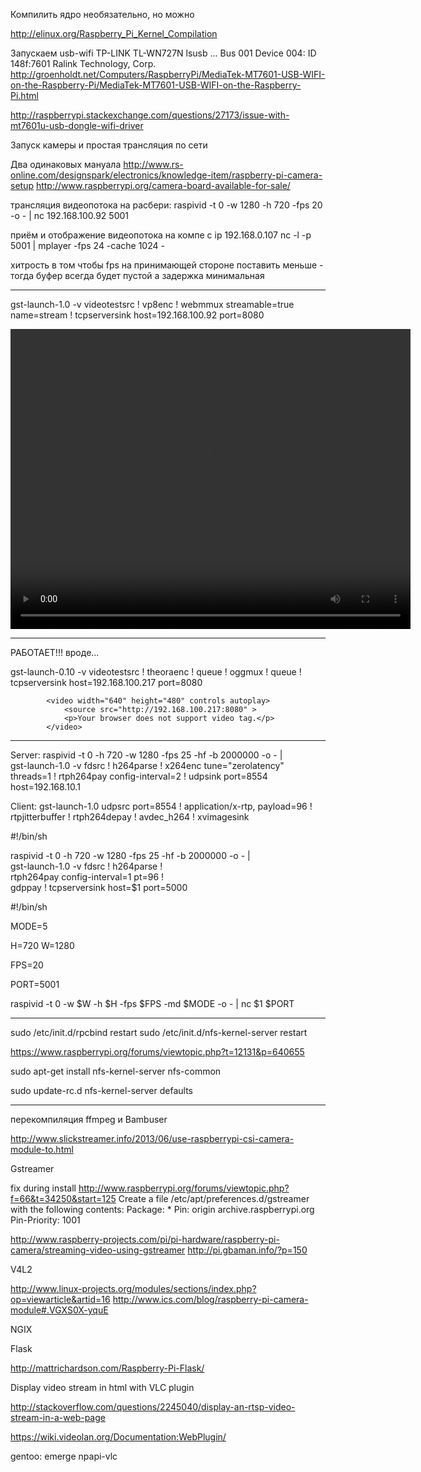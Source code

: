 Компилить ядро необязательно, но можно

http://elinux.org/Raspberry_Pi_Kernel_Compilation


Запускаем usb-wifi TP-LINK TL-WN727N
lsusb
...
Bus 001 Device 004: ID 148f:7601 Ralink Technology, Corp.
http://groenholdt.net/Computers/RaspberryPi/MediaTek-MT7601-USB-WIFI-on-the-Raspberry-Pi/MediaTek-MT7601-USB-WIFI-on-the-Raspberry-Pi.html

http://raspberrypi.stackexchange.com/questions/27173/issue-with-mt7601u-usb-dongle-wifi-driver



Запуск камеры и простая трансляция по сети

Два одинаковых мануала
http://www.rs-online.com/designspark/electronics/knowledge-item/raspberry-pi-camera-setup
http://www.raspberrypi.org/camera-board-available-for-sale/


трансляция видеопотока на расбери:
raspivid -t 0 -w 1280 -h 720 -fps 20 -o - | nc 192.168.100.92 5001

приём и отображение видеопотока на компе с ip 192.168.0.107 
nc -l -p 5001 | mplayer -fps 24 -cache 1024 -

хитрость в том чтобы fps на принимающей стороне поставить меньше - тогда буфер всегда будет пустой а задержка минимальная


--------------------------------------------------------------------------------


gst-launch-1.0 -v videotestsrc ! vp8enc ! webmmux streamable=true name=stream ! tcpserversink host=192.168.100.92 port=8080

<video width="640" height="480" controls autoplay>
				<source src="http://localhost:8080" type="video/webm" codecs="vp8.0">
				<p>Your browser does not support video tag.</p>
			</video>

--------------------------------------------------------------------------------

РАБОТАЕТ!!!  вроде...

gst-launch-0.10 -v videotestsrc ! theoraenc ! queue ! oggmux ! queue ! tcpserversink host=192.168.100.217 port=8080


			<video width="640" height="480" controls autoplay>
				<source src="http://192.168.100.217:8080" >
				<p>Your browser does not support video tag.</p>
			</video>



--------------------------------------------------------------------------------


Server:
raspivid -t 0 -h 720 -w 1280 -fps 25 -hf -b 2000000 -o - | \
gst-launch-1.0 -v fdsrc ! h264parse ! x264enc tune="zerolatency" threads=1 ! rtph264pay config-interval=2 ! udpsink port=8554 host=192.168.10.1


Client:
gst-launch-1.0 udpsrc port=8554 ! application/x-rtp, payload=96 ! rtpjitterbuffer ! rtph264depay ! avdec_h264 ! xvimagesink 






#!/bin/sh

raspivid -t 0 -h 720 -w 1280 -fps 25 -hf -b 2000000 -o - | \
gst-launch-1.0 -v fdsrc ! h264parse ! \
rtph264pay config-interval=1 pt=96 ! \
gdppay ! tcpserversink host=$1 port=5000



#!/bin/sh

MODE=5

H=720
W=1280

FPS=20

PORT=5001

raspivid -t 0 -w $W -h $H -fps $FPS -md $MODE -o - | nc $1 $PORT



--------------------------------------------------------------------------------

sudo /etc/init.d/rpcbind restart
sudo /etc/init.d/nfs-kernel-server restart

https://www.raspberrypi.org/forums/viewtopic.php?t=12131&p=640655

sudo apt-get install nfs-kernel-server nfs-common

sudo update-rc.d nfs-kernel-server defaults

--------------------------------------------------------------------------------

перекомпиляция ffmpeg и Bambuser

http://www.slickstreamer.info/2013/06/use-raspberrypi-csi-camera-module-to.html


Gstreamer

fix during install
http://www.raspberrypi.org/forums/viewtopic.php?f=66&t=34250&start=125
Create a file /etc/apt/preferences.d/gstreamer with the following contents:
Package: *
Pin: origin archive.raspberrypi.org
Pin-Priority: 1001


http://www.raspberry-projects.com/pi/pi-hardware/raspberry-pi-camera/streaming-video-using-gstreamer
http://pi.gbaman.info/?p=150





V4L2

http://www.linux-projects.org/modules/sections/index.php?op=viewarticle&artid=16
http://www.ics.com/blog/raspberry-pi-camera-module#.VGXS0X-yquE


NGIX


Flask

http://mattrichardson.com/Raspberry-Pi-Flask/



Display video stream in html with VLC plugin

http://stackoverflow.com/questions/2245040/display-an-rtsp-video-stream-in-a-web-page

https://wiki.videolan.org/Documentation:WebPlugin/

gentoo:
emerge npapi-vlc



